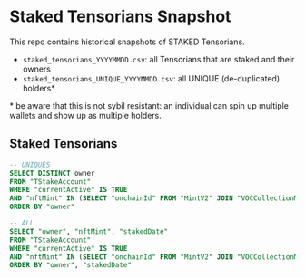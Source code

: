 # Staked Tensorians Snapshot

This repo contains historical snapshots of STAKED Tensorians.

- `staked_tensorians_YYYYMMDD.csv`: all Tensorians that are staked and their owners
- `staked_tensorians_UNIQUE_YYYYMMDD.csv`: all UNIQUE (de-duplicated) holders*

\* be aware that this is not sybil resistant: an individual can spin up multiple wallets and show up as multiple holders.

## Staked Tensorians

```sql
-- UNIQUES
SELECT DISTINCT owner
FROM "TStakeAccount"
WHERE "currentActive" IS TRUE
AND "nftMint" IN (SELECT "onchainId" FROM "MintV2" JOIN "VOCCollectionMap" ON "MintV2"."vocCollectionMapId" = "VOCCollectionMap".id JOIN "CollectionV2" ON "VOCCollectionMap"."collectionId" = "CollectionV2".id where "slugDisplay" = 'tensorians')
ORDER BY "owner"

-- ALL
SELECT "owner", "nftMint", "stakedDate"
FROM "TStakeAccount"
WHERE "currentActive" IS TRUE
AND "nftMint" IN (SELECT "onchainId" FROM "MintV2" JOIN "VOCCollectionMap" ON "MintV2"."vocCollectionMapId" = "VOCCollectionMap".id JOIN "CollectionV2" ON "VOCCollectionMap"."collectionId" = "CollectionV2".id where "slugDisplay" = 'tensorians')
ORDER BY "owner", "stakedDate"
```
